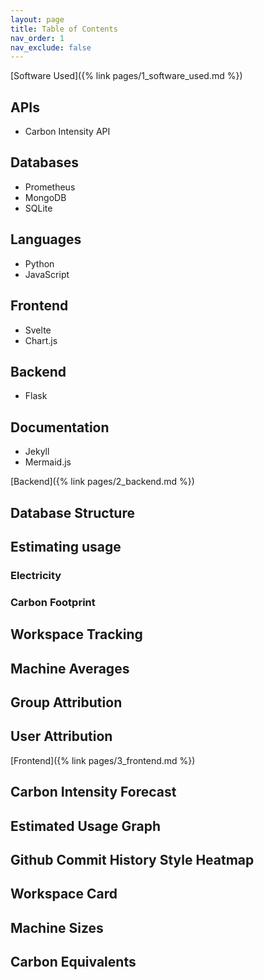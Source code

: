 ```yaml
---
layout: page
title: Table of Contents  
nav_order: 1
nav_exclude: false     
---
```


[Software Used]({% link pages/1_software_used.md %})
## APIs
* Carbon Intensity API
## Databases
* Prometheus
* MongoDB
* SQLite
## Languages
* Python
* JavaScript
## Frontend
* Svelte
* Chart.js
## Backend
* Flask
## Documentation
* Jekyll
* Mermaid.js

[Backend]({% link pages/2_backend.md %})
## Database Structure
## Estimating usage
### Electricity
### Carbon Footprint
## Workspace Tracking
## Machine Averages
## Group Attribution
## User Attribution


[Frontend]({% link pages/3_frontend.md %})
## Carbon Intensity Forecast
## Estimated Usage Graph
## Github Commit History Style Heatmap
## Workspace Card
## Machine Sizes
## Carbon Equivalents



